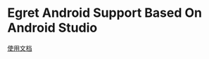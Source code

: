 Egret Android Support Based On Android Studio
=====================

[使用文档](https://github.com/egret-labs/egret-core/wiki/An%20Introduction%20To%20Egret%20Native%20Solution/#android)
